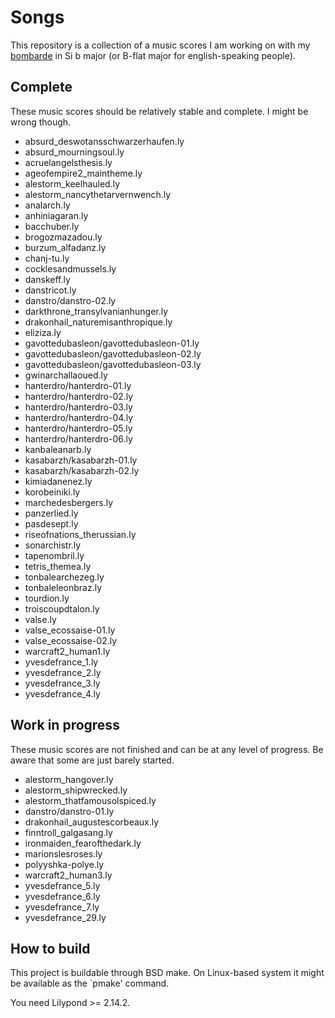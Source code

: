 Songs
=====

This repository is a collection of a music scores I am working on with
my [bombarde][1] in Si b major (or B-flat major for english-speaking
people).

Complete
--------

These music scores should be relatively stable and complete. I might
be wrong though.

* absurd_deswotansschwarzerhaufen.ly
* absurd_mourningsoul.ly
* acruelangelsthesis.ly
* ageofempire2_maintheme.ly
* alestorm_keelhauled.ly
* alestorm_nancythetarvernwench.ly
* analarch.ly
* anhiniagaran.ly
* bacchuber.ly
* brogozmazadou.ly
* burzum_alfadanz.ly
* chanj-tu.ly
* cocklesandmussels.ly
* danskeff.ly
* danstricot.ly
* danstro/danstro-02.ly
* darkthrone_transylvanianhunger.ly
* drakonhail_naturemisanthropique.ly
* eliziza.ly
* gavottedubasleon/gavottedubasleon-01.ly
* gavottedubasleon/gavottedubasleon-02.ly
* gavottedubasleon/gavottedubasleon-03.ly
* gwinarchallaoued.ly
* hanterdro/hanterdro-01.ly
* hanterdro/hanterdro-02.ly
* hanterdro/hanterdro-03.ly
* hanterdro/hanterdro-04.ly
* hanterdro/hanterdro-05.ly
* hanterdro/hanterdro-06.ly
* kanbaleanarb.ly
* kasabarzh/kasabarzh-01.ly
* kasabarzh/kasabarzh-02.ly
* kimiadanenez.ly
* korobeiniki.ly
* marchedesbergers.ly
* panzerlied.ly
* pasdesept.ly
* riseofnations_therussian.ly
* sonarchistr.ly
* tapenombril.ly
* tetris_themea.ly
* tonbalearchezeg.ly
* tonbaleleonbraz.ly
* tourdion.ly
* troiscoupdtalon.ly
* valse.ly
* valse_ecossaise-01.ly
* valse_ecossaise-02.ly
* warcraft2_human1.ly
* yvesdefrance_1.ly
* yvesdefrance_2.ly
* yvesdefrance_3.ly
* yvesdefrance_4.ly

Work in progress
----------------

These music scores are not finished and can be at any level of progress.
Be aware that some are just barely started.

* alestorm_hangover.ly
* alestorm_shipwrecked.ly
* alestorm_thatfamousolspiced.ly
* danstro/danstro-01.ly
* drakonhail_augustescorbeaux.ly
* finntroll_galgasang.ly
* ironmaiden_fearofthedark.ly
* marionslesroses.ly
* polyyshka-polye.ly
* warcraft2_human3.ly
* yvesdefrance_5.ly
* yvesdefrance_6.ly
* yvesdefrance_7.ly
* yvesdefrance_29.ly

How to build
------------

This project is buildable through BSD make. On Linux-based system it
might be available as the `pmake' command.

You need Lilypond >= 2.14.2.

[1]: https://en.wikipedia.org/wiki/Bombard_%28music%29

